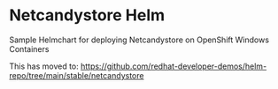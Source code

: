 # Netcandystore Helm

Sample Helmchart for deploying Netcandystore on OpenShift Windows Containers

This has moved to: https://github.com/redhat-developer-demos/helm-repo/tree/main/stable/netcandystore
